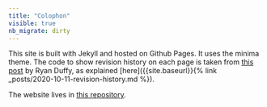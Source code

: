 ```yaml
---
title: "Colophon"
visible: true
nb_migrate: dirty
---
```


This site is built with Jekyll and hosted on Github Pages. It uses the minima theme. The code to show revision history on each page is taken from [this post](https://ryanjduffy.github.io/blog/2016/01/08/including-git-history-in-a-jekyll-post.html) by Ryan Duffy, as explained [here]({{site.baseurl}}{% link _posts/2020-10-11-revision-history.md %}).

The website lives in [this repository](https://github.com/louispotok/notebook).
